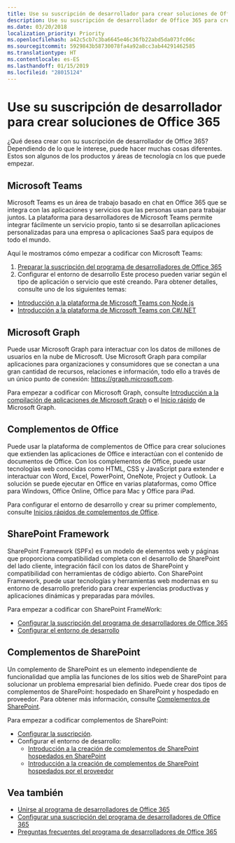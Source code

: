 ```yaml
---
title: Use su suscripción de desarrollador para crear soluciones de Office 365
description: Use su suscripción de desarrollador de Office 365 para crear las soluciones que quiera.
ms.date: 03/20/2018
localization_priority: Priority
ms.openlocfilehash: a42c5cb7c3ba6645e46c36fb22abd5da073fc06c
ms.sourcegitcommit: 5929843b58730078fa4a92a8cc3ab44291462585
ms.translationtype: HT
ms.contentlocale: es-ES
ms.lasthandoff: 01/15/2019
ms.locfileid: "28015124"
---
```

# <a name="use-your-developer-subscription-to-build-office-365-solutions"></a>Use su suscripción de desarrollador para crear soluciones de Office 365

¿Qué desea crear con su suscripción de desarrollador de Office 365? Dependiendo de lo que le interese, puede hacer muchas cosas diferentes. Estos son algunos de los productos y áreas de tecnología cn los que puede empezar.

## <a name="microsoft-teams"></a>Microsoft Teams

Microsoft Teams es un área de trabajo basado en chat en Office 365 que se integra con las aplicaciones y servicios que las personas usan para trabajar juntos. La plataforma para desarrolladores de Microsoft Teams permite integrar fácilmente un servicio propio, tanto si se desarrollan aplicaciones personalizadas para una empresa o aplicaciones SaaS para equipos de todo el mundo.

Aquí le mostramos cómo empezar a codificar con Microsoft Teams:

1. [Preparar la suscripción del programa de desarrolladores de Office 365](https://docs.microsoft.com/es-ES/microsoftteams/platform/get-started/get-started-tenant)
2. Configurar el entorno de desarrollo Este proceso pueden variar según el tipo de aplicación o servicio que esté creando. Para obtener detalles, consulte uno de los siguientes temas:

  - [Introducción a la plataforma de Microsoft Teams con Node.js](https://docs.microsoft.com/es-ES/microsoftteams/platform/get-started/get-started-nodejs)
  - [Introducción a la plataforma de Microsoft Teams con C#/.NET](https://docs.microsoft.com/es-ES/microsoftteams/platform/get-started/get-started-dotnet)

## <a name="microsoft-graph"></a>Microsoft Graph

Puede usar Microsoft Graph para interactuar con los datos de millones de usuarios en la nube de Microsoft. Use Microsoft Graph para compilar aplicaciones para organizaciones y consumidores que se conectan a una gran cantidad de recursos, relaciones e información, todo ello a través de un único punto de conexión: https://graph.microsoft.com.

Para empezar a codificar con Microsoft Graph, consulte [Introducción a la compilación de aplicaciones de Microsoft Graph](https://developer.microsoft.com/es-ES/graph/docs/concepts/get-started) o el [Inicio rápido](https://developer.microsoft.com/es-ES/graph/quick-start) de Microsoft Graph.

## <a name="office-add-ins"></a>Complementos de Office

Puede usar la plataforma de complementos de Office para crear soluciones que extienden las aplicaciones de Office e interactúan con el contenido de documentos de Office. Con los complementos de Office, puede usar tecnologías web conocidas como HTML, CSS y JavaScript para extender e interactuar con Word, Excel, PowerPoint, OneNote, Project y Outlook. La solución se puede ejecutar en Office en varias plataformas, como Office para Windows, Office Online, Office para Mac y Office para iPad.

Para configurar el entorno de desarrollo y crear su primer complemento, consulte [Inicios rápidos de complementos de Office](https://docs.microsoft.com/es-ES/office/dev/add-ins/).

## <a name="sharepoint-framework"></a>SharePoint Framework

SharePoint Framework (SPFx) es un modelo de elementos web y páginas que proporciona compatibilidad completa con el desarrollo de SharePoint del lado cliente, integración fácil con los datos de SharePoint y compatibilidad con herramientas de código abierto. Con SharePoint Framework, puede usar tecnologías y herramientas web modernas en su entorno de desarrollo preferido para crear experiencias productivas y aplicaciones dinámicas y preparadas para móviles.

Para empezar a codificar con SharePoint FrameWork:

- [Configurar la suscripción del programa de desarrolladores de Office 365](https://docs.microsoft.com/es-ES/sharepoint/dev/spfx/set-up-your-developer-tenant)
- [Configurar el entorno de desarrollo](https://docs.microsoft.com/es-ES/sharepoint/dev/spfx/set-up-your-development-environment)

## <a name="sharepoint-add-ins"></a>Complementos de SharePoint 

Un complemento de SharePoint es un elemento independiente de funcionalidad que amplía las funciones de los sitios web de SharePoint para solucionar un problema empresarial bien definido. Puede crear dos tipos de complementos de SharePoint: hospedado en SharePoint y hospedado en proveedor. Para obtener más información, consulte [Complementos de SharePoint](https://docs.microsoft.com/es-ES/sharepoint/dev/sp-add-ins/sharepoint-add-ins).

Para empezar a codificar complementos de SharePoint:

- [Configurar la suscripción](https://docs.microsoft.com/es-ES/sharepoint/dev/spfx/set-up-your-developer-tenant).  
- Configurar el entorno de desarrollo: 
  - [Introducción a la creación de complementos de SharePoint hospedados en SharePoint](https://docs.microsoft.com/es-ES/sharepoint/dev/sp-add-ins/get-started-creating-sharepoint-hosted-sharepoint-add-ins)  
  - [Introducción a la creación de complementos de SharePoint hospedados por el proveedor](https://docs.microsoft.com/es-ES/sharepoint/dev/sp-add-ins/get-started-creating-provider-hosted-sharepoint-add-ins)  

## <a name="see-also"></a>Vea también

- [Unirse al programa de desarrolladores de Office 365](office-365-developer-program.md)
- [Configurar una suscripción del programa de desarrolladores de Office 365](office-365-developer-program-get-started.md) 
- [Preguntas frecuentes del programa de desarrolladores de Office 365](office-365-developer-program-faq.md) 

